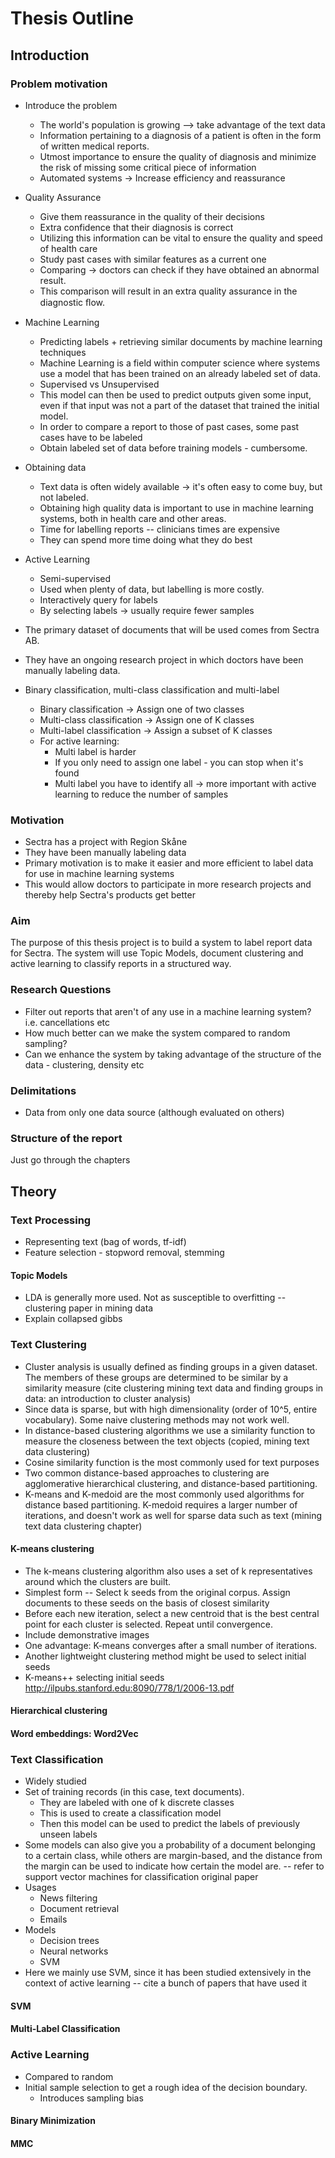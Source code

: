 # Thesis Outline

## Introduction

### Problem motivation 

* Introduce the problem
    - The world's population is growing --> take advantage of the text data 
    - Information pertaining to a diagnosis of a patient is often in the form of written medical reports.
    - Utmost importance to ensure the quality of diagnosis and minimize the risk of missing some critical piece of information
    - Automated systems -> Increase efficiency and reassurance

* Quality Assurance
    - Give them reassurance in the quality of their decisions
    - Extra confidence that their diagnosis is correct
    - Utilizing this information can be vital to ensure the quality and speed of health care
    - Study past cases with similar features as a current one
    - Comparing -> doctors can check if they have obtained an abnormal result.
    - This comparison will result in an extra quality assurance in the diagnostic ﬂow.

* Machine Learning
    - Predicting labels + retrieving similar documents by machine learning techniques
    - Machine Learning is a field within computer science where systems use a model that has been trained on an already labeled set of data.
    - Supervised vs Unsupervised
    - This model can then be used to predict outputs given some input, even if that input was not a part of the dataset that trained the initial model.
    - In order to compare a report to those of past cases, some past cases have to be labeled
    - Obtain labeled set of data before training models - cumbersome.

* Obtaining data
    - Text data is often widely available -> it's often easy to come buy, but not labeled.
    - Obtaining high quality data is important to use in machine learning systems, both in health care and other areas.
    - Time for labelling reports -- clinicians times are expensive
    - They can spend more time doing what they do best

* Active Learning
    - Semi-supervised
    - Used when plenty of data, but labelling is more costly.
    - Interactively query for labels
    - By selecting labels -> usually require fewer samples

* The primary dataset of documents that will be used comes from Sectra AB. 
* They have an ongoing research project in which doctors have been manually labeling data. 

* Binary classification, multi-class classification and multi-label
    - Binary classification -> Assign one of two classes
    - Multi-class classification -> Assign one of K classes
    - Multi-label classification -> Assign a subset of K classes
    - For active learning:
        - Multi label is harder
        - If you only need to assign one label - you can stop when it's found
        - Multi label you have to identify all -> more important with active learning to reduce the number of samples

### Motivation

* Sectra has a project with Region Skåne
* They have been manually labeling data
* Primary motivation is to make it easier and more efficient to label data for use in machine learning systems
* This would allow doctors to participate in more research projects and thereby help Sectra's products get better

### Aim

The purpose of this thesis project is to build a system to label report data for Sectra. The system will use Topic Models, document clustering and active learning to classify reports in a structured way.

### Research Questions

- Filter out reports that aren't of any use in a machine learning system? i.e. cancellations etc
- How much better can we make the system compared to random sampling?
- Can we enhance the system by taking advantage of the structure of the data - clustering, density etc

### Delimitations

* Data from only one data source (although evaluated on others)

### Structure of the report

Just go through the chapters

## Theory

### Text Processing

* Representing text (bag of words, tf-idf)
* Feature selection - stopword removal, stemming

#### Topic Models

* LDA is generally more used. Not as susceptible to overfitting -- clustering paper in mining data 
* Explain collapsed gibbs

### Text Clustering

* Cluster analysis is usually defined as finding groups in a given dataset. The members of these groups are determined to be similar by a similarity measure (cite clustering mining text data and finding groups in data: an introduction to cluster analysis)
* Since data is sparse, but with high dimensionality (order of 10^5, entire vocabulary). Some naive clustering methods may not work well.
* In distance-based clustering algorithms we use a similarity function to measure the closeness between the text objects (copied, mining text data clustering)
* Cosine similarity function is the most commonly used for text purposes
* Two common distance-based approaches to clustering are agglomerative hierarchical clustering, and distance-based partitioning.
* K-means and K-medoid are the most commonly used algorithms for distance based partitioning.
K-medoid requires a larger number of iterations, and doesn't work as well for sparse data such as text (mining text data clustering chapter)

#### K-means clustering

* The k-means clustering algorithm also uses a set of k representatives around which the clusters are built.
* Simplest form -- Select k seeds from the original corpus. Assign documents to these seeds on the basis of closest similarity
* Before each new iteration, select a new centroid that is the best central point for each cluster is selected. Repeat until convergence.
* Include demonstrative images
* One advantage: K-means converges after a small number of iterations.
* Another lightweight clustering method might be used to select initial seeds
* K-means++ selecting initial seeds http://ilpubs.stanford.edu:8090/778/1/2006-13.pdf

#### Hierarchical clustering

#### Word embeddings: Word2Vec

### Text Classification

* Widely studied
* Set of training records (in this case, text documents).
    * They are labeled with one of k discrete classes
    * This is used to create a classification model
    * Then this model can be used to predict the labels of previously unseen labels
* Some models can also give you a probability of a document belonging to a certain class, while others are margin-based, and the distance from the margin can be used to indicate how certain the model are. -- refer to support vector machines for classification original paper
* Usages
    * News filtering
    * Document retrieval
    * Emails
* Models
    * Decision trees
    * Neural networks
    * SVM
* Here we mainly use SVM, since it has been studied extensively in the context of active learning -- cite a bunch of papers that have used it

#### SVM

#### Multi-Label Classification

### Active Learning

* Compared to random
* Initial sample selection to get a rough idea of the decision boundary.
    * Introduces sampling bias

#### Binary Minimization

#### MMC